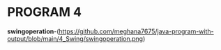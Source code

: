 # PROGRAM 4 

**swingoperation**-(https://github.com/meghana7675/java-program-with-output/blob/main/4_Swing/swingoperation.png)



